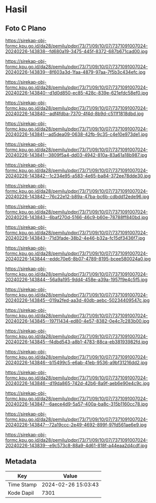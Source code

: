 # Hasil

## Foto C Plano

https://sirekap-obj-formc.kpu.go.id/da28/pemilu/pdpr/73/71/09/10/07/7371091007024-20240226-143838--fd680a19-3475-445f-8372-687b671cad00.jpg

https://sirekap-obj-formc.kpu.go.id/da28/pemilu/pdpr/73/71/09/10/07/7371091007024-20240226-143839--8f603a3d-1faa-4879-97aa-7f5b3c434efc.jpg

https://sirekap-obj-formc.kpu.go.id/da28/pemilu/pdpr/73/71/09/10/07/7371091007024-20240226-143840--d1d0d850-ec85-428c-839e-621efdc58ef0.jpg

https://sirekap-obj-formc.kpu.go.id/da28/pemilu/pdpr/73/71/09/10/07/7371091007024-20240226-143840--adf4fdba-7370-4f4d-8b9d-c511f1818dbd.jpg

https://sirekap-obj-formc.kpu.go.id/da28/pemilu/pdpr/73/71/09/10/07/7371091007024-20240226-143841--ad5dea09-0638-42fb-9c35-c4e10e973de1.jpg

https://sirekap-obj-formc.kpu.go.id/da28/pemilu/pdpr/73/71/09/10/07/7371091007024-20240226-143841--3809f5a4-dd03-4942-810a-83a61a18b987.jpg

https://sirekap-obj-formc.kpu.go.id/da28/pemilu/pdpr/73/71/09/10/07/7371091007024-20240226-143842--1c234e95-a583-4e65-ba84-372ee78dde30.jpg

https://sirekap-obj-formc.kpu.go.id/da28/pemilu/pdpr/73/71/09/10/07/7371091007024-20240226-143842--76c22e12-b89a-47ba-bc6b-cdbdd12ede96.jpg

https://sirekap-obj-formc.kpu.go.id/da28/pemilu/pdpr/73/71/09/10/07/7371091007024-20240226-143843--6baf270d-5166-46c9-b60e-78788ff840bd.jpg

https://sirekap-obj-formc.kpu.go.id/da28/pemilu/pdpr/73/71/09/10/07/7371091007024-20240226-143843--71d3fade-38b2-4e46-b32a-fc15df3436f7.jpg

https://sirekap-obj-formc.kpu.go.id/da28/pemilu/pdpr/73/71/09/10/07/7371091007024-20240226-143844--eddc70e6-8b07-4789-8195-bcee580024a0.jpg

https://sirekap-obj-formc.kpu.go.id/da28/pemilu/pdpr/73/71/09/10/07/7371091007024-20240226-143844--56a9a195-9dd4-458e-a39a-1957f9e4c5f5.jpg

https://sirekap-obj-formc.kpu.go.id/da28/pemilu/pdpr/73/71/09/10/07/7371091007024-20240226-143845--019a2fed-aa3d-40db-aebc-50234409547c.jpg

https://sirekap-obj-formc.kpu.go.id/da28/pemilu/pdpr/73/71/09/10/07/7371091007024-20240226-143845--19711434-ed80-4e57-8382-0e4c7c283b00.jpg

https://sirekap-obj-formc.kpu.go.id/da28/pemilu/pdpr/73/71/09/10/07/7371091007024-20240226-143845--f4dbd543-a8b1-4783-88ca-eb38193982fd.jpg

https://sirekap-obj-formc.kpu.go.id/da28/pemilu/pdpr/73/71/09/10/07/7371091007024-20240226-143846--b15499c5-e6ab-41eb-9536-a9bf31216dd2.jpg

https://sirekap-obj-formc.kpu.go.id/da28/pemilu/pdpr/73/71/09/10/07/7371091007024-20240226-143846--d19da865-742d-42b6-8a9f-aeb6e90e4c9c.jpg

https://sirekap-obj-formc.kpu.go.id/da28/pemilu/pdpr/73/71/09/10/07/7371091007024-20240226-143847--6aece4d9-5a57-400a-ba8c-315b1160cc78.jpg

https://sirekap-obj-formc.kpu.go.id/da28/pemilu/pdpr/73/71/09/10/07/7371091007024-20240226-143847--72a19ccc-2e49-4692-899f-97fd561ae6e9.jpg

https://sirekap-obj-formc.kpu.go.id/da28/pemilu/pdpr/73/71/09/10/07/7371091007024-20240226-143839--e9c573c8-88a9-4d61-818f-a44eaa2d4cdf.jpg


## Metadata

| Key        | Value               |
| ---------- | ------------------- |
| Time Stamp | 2024-02-26 15:03:43 |
| Kode Dapil | 7301                |



